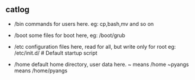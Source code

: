 ## catlog
- /bin
    commands for users here. eg: cp,bash,mv and so on

- /boot
    some files for boot here, eg: /boot/grub

- /etc
    configuration files here,
    read for all, but write only for root
    eg: /etc/init.d/ # Default startup script

- /home
    default home directory, user data here.
    ~ means /home
    ~pyangs means /home/pyangs
